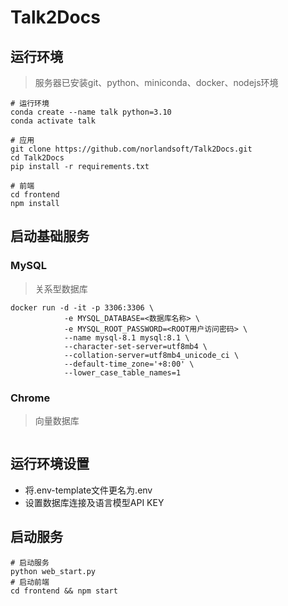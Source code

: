 # Talk2Docs

## 运行环境
> 服务器已安装git、python、miniconda、docker、nodejs环境

```shell
# 运行环境
conda create --name talk python=3.10
conda activate talk

# 应用
git clone https://github.com/norlandsoft/Talk2Docs.git
cd Talk2Docs
pip install -r requirements.txt

# 前端
cd frontend
npm install
```

## 启动基础服务
### MySQL
> 关系型数据库
```shell
docker run -d -it -p 3306:3306 \
            -e MYSQL_DATABASE=<数据库名称> \
            -e MYSQL_ROOT_PASSWORD=<ROOT用户访问密码> \
            --name mysql-8.1 mysql:8.1 \
            --character-set-server=utf8mb4 \
            --collation-server=utf8mb4_unicode_ci \
            --default-time_zone='+8:00' \
            --lower_case_table_names=1
```
### Chrome
> 向量数据库
```shell
```

## 运行环境设置
- 将.env-template文件更名为.env
- 设置数据库连接及语言模型API KEY

## 启动服务
```shell
# 启动服务
python web_start.py
# 启动前端
cd frontend && npm start
```